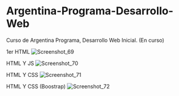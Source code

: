 # Argentina-Programa-Desarrollo-Web
Curso de Argentina Programa, Desarrollo Web Inicial. (En curso) 

1er HTML
![Screenshot_69](https://user-images.githubusercontent.com/114015317/228544995-aefb6ec5-9be0-474f-bed6-3d20a21bef15.png)

HTML Y JS
![Screenshot_70](https://user-images.githubusercontent.com/114015317/228545178-61b053af-d236-4e15-a159-4aa616bb37a3.png)

HTML Y CSS
![Screenshot_71](https://user-images.githubusercontent.com/114015317/228545860-e1c86e8a-e358-4f18-ae8d-15f8289c52e3.png)

HTML Y CSS (Boostrap)
![Screenshot_72](https://user-images.githubusercontent.com/114015317/228546100-8a7f2267-1745-4629-9b56-3fe516347743.png)

